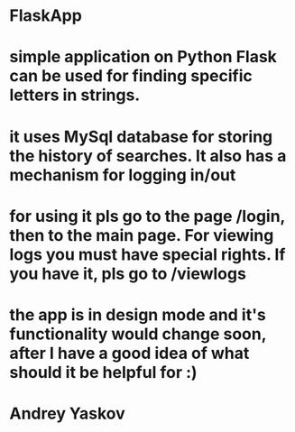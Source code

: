 # FlaskApp
# simple application on Python Flask can be used for finding specific letters in strings.
# it uses MySql database for storing the history of searches. It also has a mechanism for logging in/out
# for using it pls go to the page /login, then to the main page. For viewing logs you must have special rights. If you have it, pls go to /viewlogs
#
# the app is in design mode and it's functionality would change soon, after I have a good idea of what should it be helpful for :)
# Andrey Yaskov
